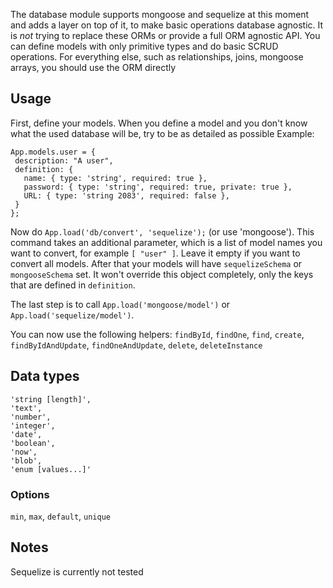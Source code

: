 The database module supports mongoose and sequelize at this moment and adds a layer on top of it, to make basic operations database agnostic.
It is *not* trying to replace these ORMs or provide a full ORM agnostic API.
You can define models with only primitive types and do basic SCRUD operations.
For everything else, such as relationships, joins, mongoose arrays, you should use the ORM directly

## Usage

First, define your models.
When you define a model and you don't know what the used database will be, try to be as detailed as possible
Example:
```
App.models.user = {
 description: "A user",
 definition: {
   name: { type: 'string', required: true },
   password: { type: 'string', required: true, private: true },
   URL: { type: 'string 2083', required: false },
 }
};
```

Now do `App.load('db/convert', 'sequelize');` (or use 'mongoose'). This command takes an additional parameter,
which is a list of model names you want to convert, for example `[ "user" ]`. Leave it empty if you want to convert all models.
After that your models will have `sequelizeSchema` or `mongooseSchema` set. It won't override this object completely, only the keys that are defined in `definition`.

The last step is to call `App.load('mongoose/model')` or `App.load('sequelize/model')`.

You can now use the following helpers:
`findById`, `findOne`, `find`, `create`, `findByIdAndUpdate`, `findOneAndUpdate`, `delete`, `deleteInstance`

## Data types
```
'string [length]',
'text',
'number',
'integer',
'date',
'boolean',
'now',
'blob',
'enum [values...]'
```

### Options
`min`, `max`, `default`, `unique`


## Notes

Sequelize is currently not tested
